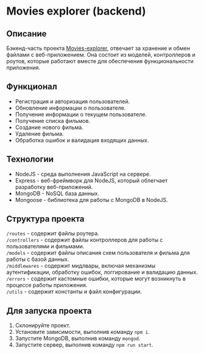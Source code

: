 # Movies explorer (backend)

## Описание

Бэкенд-часть проекта [Movies-explorer](https://github.com/nidoveralis/movies-explorer-frontend), отвечает за хранение и обмен файлами с веб-приложением. Она состоит из моделей, контроллеров и роутов, которые работают вместе для обеспечения функциональности приложения.

## Функционал
- Регистрация и авторизация пользователей.
- Обновление информации о пользователе.
- Получение информации о текущем пользователе.
- Получение списка фильмов.
- Создание нового фильма.
- Удаление фильма.
- Обработка ошибок и валидация входящих данных.

## Технологии
- NodeJS - среда выполнения JavaScript на сервере.
- Express - веб-фреймворк для NodeJS, который облегчает разработку веб-приложений.
- MongoDB - NoSQL база данных.
- Mongoose - библиотека для работы с MongoDB в NodeJS.

## Структура проекта
```/routes``` - содержит файлы роутера.  
```/controllers``` - содержит файлы контроллеров для работы с пользователями и фильмами.  
```/models``` - содержит файлы описания схем пользователя и фильма для работы с базой данных.  
```/middlewares``` - содержит мидлвары, включая механизмы аутентификации, обработку ошибок, логгирование и валидацию данных.  
```/errors``` - содержит кастомные ошибки, которые могут возникнуть в процессе работы приложения.  
```/utils``` - содержит константы и файл конфигурации.  

## Для запуска проекта
1. Склонируйте проект.
2. Установите зависимости, выполнив команду ```npm i```.
3. Запустите MongoDB, выполнив команду ```mongod```.
4. Запустите сервер, выполнив команду ```npm run start```.
